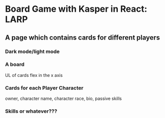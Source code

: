 # Board Game with Kasper in React: LARP


## A page which contains cards for different players

### Dark mode/light mode


### A board
UL of cards
flex in the x axis


### Cards for each Player Character
owner,
character name,
character race,
bio,
passive skills


### Skills or whatever???

